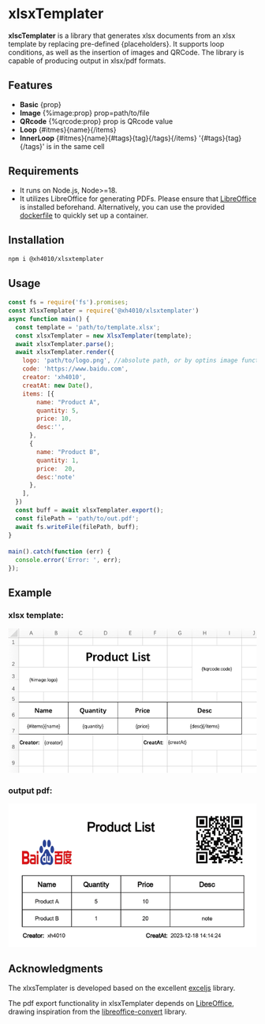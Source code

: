 # xlsxTemplater
**xlscTemplater** is a library that generates xlsx documents from an xlsx template by replacing pre-defined {placeholders}. It supports loop conditions, as well as the insertion of images and QRCode. The library is capable of producing output in xlsx/pdf formats.

## Features
- **Basic** {prop}
- **Image** {%image:prop} prop=path/to/file
- **QRcode** {%qrcode:prop} prop is QRcode value
- **Loop** {#itmes}{name}{/items}
- **InnerLoop** {#itmes}{name}{#tags}{tag}{/tags}{/items} '{#tags}{tag}{/tags}' is in the same cell

## Requirements
- It runs on Node.js, Node>=18.
- It utilizes LibreOffice for generating PDFs. Please ensure that [LibreOffice](https://www.libreoffice.org/) is installed beforehand. Alternatively, you can use the provided [dockerfile](docker/dockerfile_libreOffice) to quickly set up a container.

## Installation
```
npm i @xh4010/xlsxtemplater
``` 
## Usage
```javascript
const fs = require('fs').promises;
const XlsxTemplater = require('@xh4010/xlsxtemplater')
async function main() {
  const template = 'path/to/template.xlsx';
  const xlsxTemplater = new XlsxTemplater(template);
  await xlsxTemplater.parse();
  await xlsxTemplater.render({
    logo: 'path/to/logo.png', //absolute path, or by optins image function convert to absolute path
    code: 'https://www.baidu.com',
    creator: 'xh4010',
    creatAt: new Date(),
    items: [{
        name: "Product A",
        quantity: 5,
        price: 10,
        desc:'',
      },
      {
        name: "Product B",
        quantity: 1,
        price:  20,
        desc:'note'
      },
    ],
  })
  const buff = await xlsxTemplater.export();
  const filePath = 'path/to/out.pdf';
  await fs.writeFile(filePath, buff);
}

main().catch(function (err) {
  console.error('Error: ', err);
});
```

## Example
### xlsx template:
![](images/xlsx.png)
### output pdf:
![](images/pdf.png)

## Acknowledgments
The xlxsTemplater is developed based on the excellent [exceljs](https://github.com/exceljs/exceljs) library.

The pdf export functionality in xlsxTemplater depends on [LibreOffice](https://www.libreoffice.org/), drawing inspiration from the [libreoffice-convert](https://github.com/elwerene/libreoffice-convert) library.

